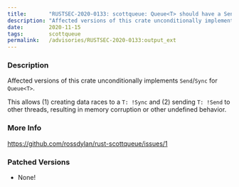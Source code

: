 ```yaml
---
title:       "RUSTSEC-2020-0133: scottqueue: Queue<T> should have a Send bound on its Send/Sync traits"
description: "Affected versions of this crate unconditionally implements SendSync for QueueT. This allows 1 creating data races to a T Sync and 2 sending T Send to other threads, resulting in memory corruption or other undefined behavior."
date:        2020-11-15
tags:        scottqueue
permalink:   /advisories/RUSTSEC-2020-0133:output_ext
---
```


### Description

Affected versions of this crate unconditionally implements `Send`/`Sync` for `Queue<T>`.

This allows (1) creating data races to a `T: !Sync` and (2) sending `T: !Send` to other threads, resulting in memory corruption or other undefined behavior.

### More Info

<https://github.com/rossdylan/rust-scottqueue/issues/1>

### Patched Versions

- None!

